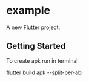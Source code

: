 # example

A new Flutter project.

## Getting Started

To create apk run in terminal

flutter build apk --split-per-abi 

